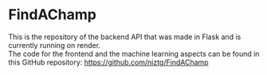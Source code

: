 # FindAChamp
This is the repository of the backend API that was made in Flask and is currently running on render.
<br>
The code for the frontend and the machine learning aspects can be found in this GitHub repository: https://github.com/niztg/FindAChamp
